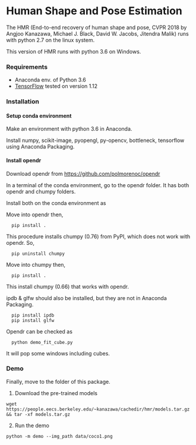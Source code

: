 # Human Shape and Pose Estimation

The HMR (End-to-end recovery of human shape and pose, CVPR 2018 by Angjoo Kanazawa, Michael J. Black, David W. Jacobs, Jitendra Malik) runs with python 2.7 on the linux system.

This version of HMR runs with python 3.6 on Windows.

### Requirements
- Anaconda env. of Python 3.6
- [TensorFlow](https://www.tensorflow.org/) tested on version 1.12

### Installation
#### Setup conda environment
Make an environment with python 3.6 in Anaconda.

Install numpy, scikit-image, pyopengl, py-opencv, bottleneck, tensorflow using Anaconda Packaging.

#### Install opendr
Download opendr from https://github.com/polmorenoc/opendr

In a terminal of the conda environment, go to the opendr folder. It has both opendr and chumpy folders.

Install both on the conda environment as

Move into opendr then,
```
  pip install .
```

This procedure installs chumpy (0.76) from PyPI, which does not work with opendr. So,
```
  pip uninstall chumpy
```
Move into chumpy then,
```
  pip install .
```
This install chumpy (0.66) that works with opendr.

ipdb & glfw should also be installed, but they are not in Anaconda Packaging.
```
  pip install ipdb
  pip install glfw
```
Opendr can be checked as
```
  python demo_fit_cube.py
```
It will pop some windows including cubes.

### Demo
Finally, move to the folder of this package.

1. Download the pre-trained models
```
wget https://people.eecs.berkeley.edu/~kanazawa/cachedir/hmr/models.tar.gz && tar -xf models.tar.gz
```

2. Run the demo
```
python -m demo --img_path data/coco1.png

```
